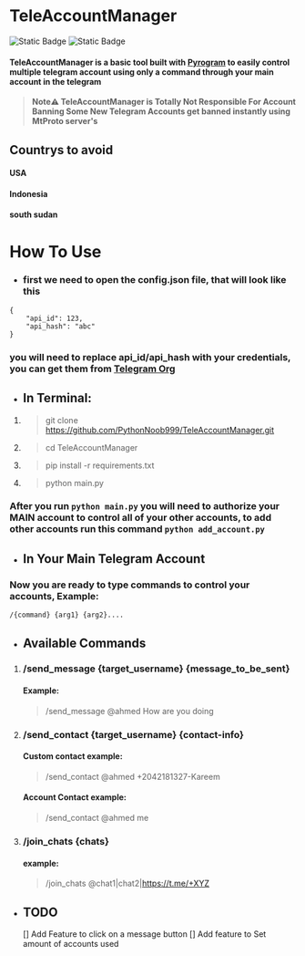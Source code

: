 # TeleAccountManager
![Static Badge](https://img.shields.io/badge/Python-red?logo=Python) ![Static Badge](https://img.shields.io/badge/telegram-tool-blue?logo=telegram)


#### TeleAccountManager is a basic tool built with [Pyrogram](https://docs.pyrogram.org) to easily control multiple telegram account using only a command through your main account in the telegram

>**Note⚠️ TeleAccountManager
is Totally Not Responsible For Account Banning
Some New Telegram Accounts get banned instantly
using MtProto server's**

## Countrys to avoid
#### USA
#### Indonesia
#### south sudan

# How To Use
* ### first we need to open the config.json file, that will look like this
```
{
    "api_id": 123,
    "api_hash": "abc"
}
```
### you will need to replace api_id/api_hash with your credentials, you can get them from [Telegram Org](https://my.telegram.org/auth)

* ## In Terminal:
1. > git clone https://github.com/PythonNoob999/TeleAccountManager.git
1. > cd TeleAccountManager
1. > pip install -r requirements.txt
1. > python main.py

### After you run ```python main.py``` you will need to authorize your MAIN account to control all of your other accounts, to add other accounts run this command ```python add_account.py```

* ## In Your Main Telegram Account
### Now you are ready to type commands to control your accounts, Example:
```/{command} {arg1} {arg2}....```

* ## Available Commands
1. ### /send_message {target_username} {message_to_be_sent}
    #### Example:
    > /send_message @ahmed How are you doing

1. ### /send_contact {target_username} {contact-info}
    #### Custom contact example:
    > /send_contact @ahmed +2042181327-Kareem

    #### Account Contact example:
    > /send_contact @ahmed me

1. ### /join_chats {chats}
    #### example:
    > /join_chats @chat1|chat2|https://t.me/+XYZ


* ## TODO
  [] Add Feature to click on a message button
  [] Add feature to Set amount of accounts used



